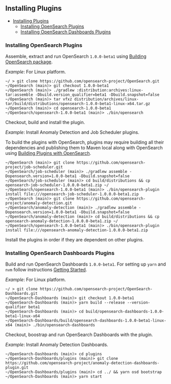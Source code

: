 ## Installing Plugins

- [Installing Plugins](#installing-plugins)
  - [Installing OpenSearch Plugins](#installing-opensearch-plugins)
  - [Installing OpenSearch Dashboards Plugins](#installing-opensearch-dashboards-plugins)

### Installing OpenSearch Plugins

Assemble, extract and run OpenSearch `1.0.0-beta1` using [Building OpenSearch package](https://github.com/opensearch-project/OpenSearch/blob/main/TESTING.md#creating-packages).  

_Example_: For Linux platform.

```
~/ > git clone https://github.com/opensearch-project/OpenSearch.git
~/OpenSearch (main)> git checkout 1.0.0-beta1
~/OpenSearch (main)> ./gradlew :distribution:archives:linux-tar:assemble -Dbuild.version_qualifier=beta1 -Dbuild.snapshot=false
~/OpenSearch (main)> tar vfxz distribution/archives/linux-tar/build/distributions/opensearch-1.0.0-beta1-linux-x64.tar.gz
~/OpenSearch (main)> cd opensearch-1.0.0-beta1
~/OpenSearch/opensearch-1.0.0-beta1 (main)> ./bin/opensearch
```

Checkout, build and install the plugin.

_Example_: Install Anomaly Detection and Job Scheduler plugins.

To build the plugins with OpenSearch, plugins may require building all their dependencies and publishing them to Maven local along with OpenSearch using [Building Plugins with OpenSearch](https://github.com/opensearch-project/opensearch-plugins/blob/main/BUILDING.md).

```
~/OpenSearch (main)> git clone https://github.com/opensearch-project/job-scheduler.git
~/OpenSearch/job-scheduler (main)> ./gradlew assemble -Dopensearch.version=1.0.0-beta1 -Dbuild.snapshot=false
~/OpenSearch/job-scheduler (main)> cd build/distributions && cp opensearch-job-scheduler-1.0.0.0-beta1.zip ~/
~/OpenSearch/opensearch-1.0.0-beta1 (main)> ./bin/opensearch-plugin install file:///opensearch-job-scheduler-1.0.0.0-beta1.zip
~/OpenSearch (main)> git clone https://github.com/opensearch-project/anomaly-detection.git
~/OpenSearch/anomaly-detection (main)> ./gradlew assemble -Dopensearch.version=1.0.0-beta1 -Dbuild.snapshot=false
~/OpenSearch/anomaly-detection (main)> cd build/distributions && cp opensearch-anomaly-detection-1.0.0.0-beta1.zip ~/
~/OpenSearch/opensearch-1.0.0-beta1 (main)> ./bin/opensearch-plugin install file:///opensearch-anomaly-detection-1.0.0.0-beta1.zip
```

Install the plugins in order if they are dependent on other plugins.

### Installing OpenSearch Dashboards Plugins

Build and run OpenSearch Dashboards `1.0.0-beta1`. For setting up `yarn` and `nvm` follow instructions [Getting Started](https://github.com/opensearch-project/OpenSearch-Dashboards#getting-started).

_Example_: For Linux platform.

```
~/ > git clone https://github.com/opensearch-project/OpenSearch-Dashboards.git
~/OpenSearch-Dashboards (main)> git checkout 1.0.0-beta1
~/OpenSearch-Dashboards (main)> yarn build --release --version-qualifier beta1
~/OpenSearch-Dashboards (main)> cd build/opensearch-dashboards-1.0.0-beta1-linux-x64
~/OpenSearch-Dashboards/build/opensearch-dashboards-1.0.0-beta1-linux-x64 (main)> ./bin/opensearch-dashboards
```

Checkout, boostrap and run OpenSearch Dashboards with the plugin.

_Example_: Install Anomaly Detection Dashboards.

```
~/OpenSearch-Dashboards (main)> cd plugins
~/OpenSearch-Dashboards/plugins (main)> git clone https://github.com/opensearch-project/anomaly-detection-dashboards-plugin.git
~/OpenSearch-Dashboards/plugins (main)> cd ../ && yarn osd bootstrap
~/OpenSearch-Dashboards (main)> yarn start
```

